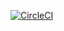 [![CircleCI](https://circleci.com/gh/alyakan/SimpleHttpObjC.svg?style=svg)](https://circleci.com/gh/alyakan/SimpleHttpObjC)
